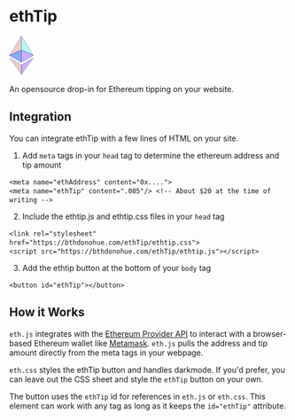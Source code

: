 # ethTip

![icon](eth.png "ethereum icon")

An opensource drop-in for Ethereum tipping on your website.

## Integration

You can integrate ethTip with a few lines of HTML on your site.

1. Add `meta` tags in your `head` tag to determine the ethereum address and tip amount

```
<meta name="ethAddress" content="0x....">
<meta name="ethTip" content=".005"/> <!-- About $20 at the time of writing -->
```

2. Include the ethtip.js and ethtip.css files in your `head` tag

```
<link rel="stylesheet" href="https://bthdonohue.com/ethTip/ethtip.css">
<script src="https://bthdonohue.com/ethTip/ethtip.js"></script>
```

3. Add the ethtip button at the bottom of your `body` tag

```
<button id="ethTip"></button>
```

## How it Works

`eth.js` integrates with the [Ethereum Provider API](https://docs.metamask.io/guide/ethereum-provider.html) to interact with a browser-based Ethereum wallet like [Metamask](https://metamask.io). `eth.js` pulls the address and tip amount directly from the meta tags in your webpage.

`eth.css` styles the ethTip button and handles darkmode. If you'd prefer, you can leave out the CSS sheet and style the `ethTip` button on your own.

The button uses the `ethTip` id for references in `eth.js` or `eth.css`. This element can work with any tag as long as it keeps the `id="ethTip"` attribute.
